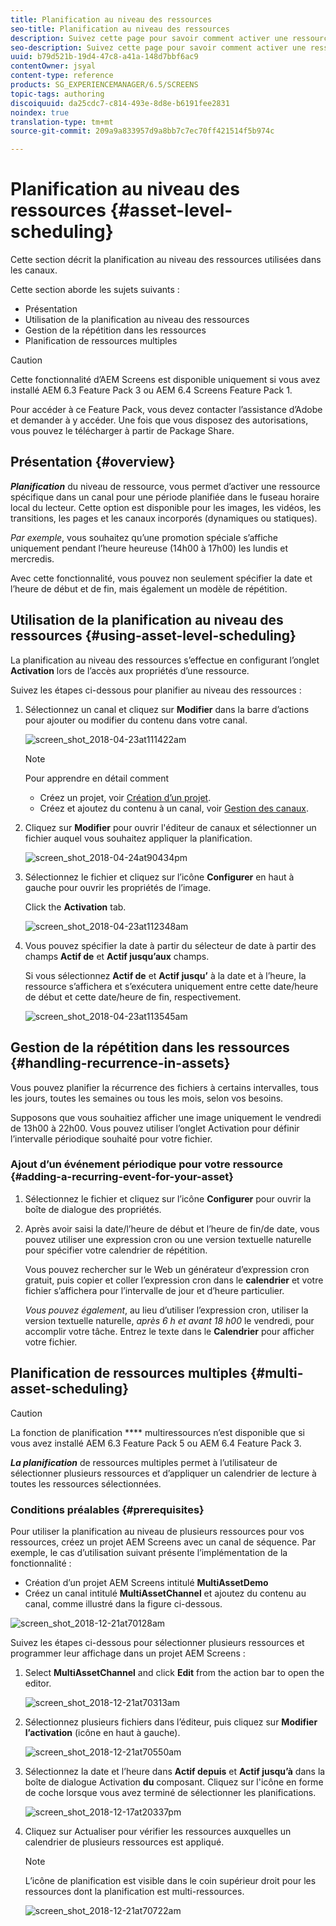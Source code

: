 ```yaml
---
title: Planification au niveau des ressources
seo-title: Planification au niveau des ressources
description: Suivez cette page pour savoir comment activer une ressource spécifique dans un canal pour une période planifiée dans le fuseau horaire local du lecteur.
seo-description: Suivez cette page pour savoir comment activer une ressource spécifique dans un canal pour une période planifiée dans le fuseau horaire local du lecteur.
uuid: b79d521b-19d4-47c8-a41a-148d7bbf6ac9
contentOwner: jsyal
content-type: reference
products: SG_EXPERIENCEMANAGER/6.5/SCREENS
topic-tags: authoring
discoiquuid: da25cdc7-c814-493e-8d8e-b6191fee2831
noindex: true
translation-type: tm+mt
source-git-commit: 209a9a833957d9a8bb7c7ec70ff421514f5b974c

---
```



# Planification au niveau des ressources {#asset-level-scheduling}

Cette section décrit la planification au niveau des ressources utilisées dans les canaux.

Cette section aborde les sujets suivants :

* Présentation
* Utilisation de la planification au niveau des ressources
* Gestion de la répétition dans les ressources
* Planification de ressources multiples


>[!CAUTION]
>
>Cette fonctionnalité d’AEM Screens est disponible uniquement si vous avez installé AEM 6.3 Feature Pack 3 ou AEM 6.4 Screens Feature Pack 1.
>
>Pour accéder à ce Feature Pack, vous devez contacter l’assistance d’Adobe et demander à y accéder. Une fois que vous disposez des autorisations, vous pouvez le télécharger à partir de Package Share.

## Présentation {#overview}

***Planification*** du niveau de ressource, vous permet d’activer une ressource spécifique dans un canal pour une période planifiée dans le fuseau horaire local du lecteur. Cette option est disponible pour les images, les vidéos, les transitions, les pages et les canaux incorporés (dynamiques ou statiques).

*Par exemple*, vous souhaitez qu’une promotion spéciale s’affiche uniquement pendant l’heure heureuse (14h00 à 17h00) les lundis et mercredis.

Avec cette fonctionnalité, vous pouvez non seulement spécifier la date et l’heure de début et de fin, mais également un modèle de répétition.

## Utilisation de la planification au niveau des ressources {#using-asset-level-scheduling}

La planification au niveau des ressources s’effectue en configurant l’onglet **Activation** lors de l’accès aux propriétés d’une ressource.

Suivez les étapes ci-dessous pour planifier au niveau des ressources :

1. Sélectionnez un canal et cliquez sur **Modifier** dans la barre d’actions pour ajouter ou modifier du contenu dans votre canal.

   ![screen_shot_2018-04-23at111422am](assets/screen_shot_2018-04-23at111422am.png)

   >[!NOTE]
   >
   >Pour apprendre en détail comment
   >
   >* Créez un projet, voir [Création d’un projet](creating-a-screens-project.md).
   >* Créez et ajoutez du contenu à un canal, voir [Gestion des canaux](managing-channels.md).


1. Cliquez sur **Modifier** pour ouvrir l'éditeur de canaux et sélectionner un fichier auquel vous souhaitez appliquer la planification.

   ![screen_shot_2018-04-24at90434pm](assets/screen_shot_2018-04-24at90434pm.png)

1. Sélectionnez le fichier et cliquez sur l’icône **Configurer** en haut à gauche pour ouvrir les propriétés de l’image.

   Click the **Activation** tab.

   ![screen_shot_2018-04-23at112348am](assets/screen_shot_2018-04-23at112348am.png)

1. Vous pouvez spécifier la date à partir du sélecteur de date à partir des champs **Actif de** et **Actif jusqu’aux** champs.

   Si vous sélectionnez **Actif de** et **Actif jusqu’** à la date et à l’heure, la ressource s’affichera et s’exécutera uniquement entre cette date/heure de début et cette date/heure de fin, respectivement.

   ![screen_shot_2018-04-23at113545am](assets/screen_shot_2018-04-23at113545am.png)

## Gestion de la répétition dans les ressources {#handling-recurrence-in-assets}

Vous pouvez planifier la récurrence des fichiers à certains intervalles, tous les jours, toutes les semaines ou tous les mois, selon vos besoins.

Supposons que vous souhaitiez afficher une image uniquement le vendredi de 13h00 à 22h00. Vous pouvez utiliser l’onglet Activation pour définir l’intervalle périodique souhaité pour votre fichier.

### Ajout d’un événement périodique pour votre ressource {#adding-a-recurring-event-for-your-asset}

1. Sélectionnez le fichier et cliquez sur l’icône **Configurer** pour ouvrir la boîte de dialogue des propriétés.
1. Après avoir saisi la date/l’heure de début et l’heure de fin/de date, vous pouvez utiliser une expression cron ou une version textuelle naturelle pour spécifier votre calendrier de répétition.

   Vous pouvez rechercher sur le Web un générateur d’expression cron gratuit, puis copier et coller l’expression cron dans le **calendrier** et votre fichier s’affichera pour l’intervalle de jour et d’heure particulier.

   *Vous pouvez également*, au lieu d’utiliser l’expression cron, utiliser la version textuelle naturelle, *après 6 h et avant 18 h00* le vendredi, pour accomplir votre tâche. Entrez le texte dans le **Calendrier** pour afficher votre fichier.

## Planification de ressources multiples {#multi-asset-scheduling}

>[!CAUTION]
>
>La fonction de planification **** multiressources n’est disponible que si vous avez installé AEM 6.3 Feature Pack 5 ou AEM 6.4 Feature Pack 3.

***La planification*** de ressources multiples permet à l’utilisateur de sélectionner plusieurs ressources et d’appliquer un calendrier de lecture à toutes les ressources sélectionnées.

### Conditions préalables {#prerequisites}

Pour utiliser la planification au niveau de plusieurs ressources pour vos ressources, créez un projet AEM Screens avec un canal de séquence. Par exemple, le cas d’utilisation suivant présente l’implémentation de la fonctionnalité :

* Création d’un projet AEM Screens intitulé **MultiAssetDemo**
* Créez un canal intitulé **MultiAssetChannel** et ajoutez du contenu au canal, comme illustré dans la figure ci-dessous.

![screen_shot_2018-12-21at70128am](assets/screen_shot_2018-12-21at70128am.png)

Suivez les étapes ci-dessous pour sélectionner plusieurs ressources et programmer leur affichage dans un projet AEM Screens :

1. Select **MultiAssetChannel** and click **Edit** from the action bar to open the editor.

   ![screen_shot_2018-12-21at70313am](assets/screen_shot_2018-12-21at70313am.png)

1. Sélectionnez plusieurs fichiers dans l’éditeur, puis cliquez sur **Modifier l’activation** (icône en haut à gauche).

   ![screen_shot_2018-12-21at70550am](assets/screen_shot_2018-12-21at70550am.png)

1. Sélectionnez la date et l’heure dans **Actif depuis** et **Actif jusqu’à** dans la boîte de dialogue Activation **du** composant. Cliquez sur l'icône en forme de coche lorsque vous avez terminé de sélectionner les planifications.

   ![screen_shot_2018-12-17at20337pm](assets/screen_shot_2018-12-17at20337pm.png)

1. Cliquez sur Actualiser pour vérifier les ressources auxquelles un calendrier de plusieurs ressources est appliqué.

   >[!NOTE]
   >
   >L’icône de planification est visible dans le coin supérieur droit pour les ressources dont la planification est multi-ressources.

   ![screen_shot_2018-12-21at70722am](assets/screen_shot_2018-12-21at70722am.png)

